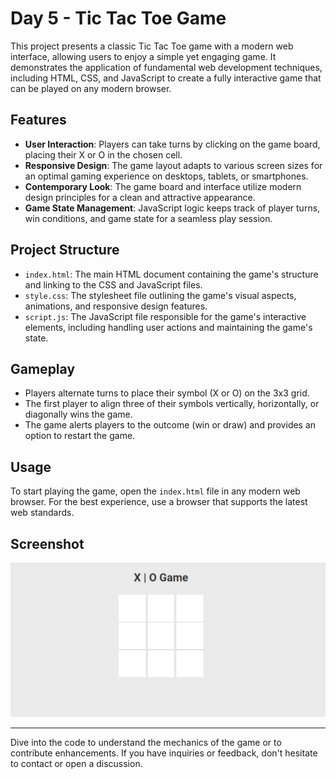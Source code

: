 
# Day 5 - Tic Tac Toe Game

This project presents a classic Tic Tac Toe game with a modern web interface, allowing users to enjoy a simple yet engaging game. It demonstrates the application of fundamental web development techniques, including HTML, CSS, and JavaScript to create a fully interactive game that can be played on any modern browser.

## Features

- **User Interaction**: Players can take turns by clicking on the game board, placing their X or O in the chosen cell.
- **Responsive Design**: The game layout adapts to various screen sizes for an optimal gaming experience on desktops, tablets, or smartphones.
- **Contemporary Look**: The game board and interface utilize modern design principles for a clean and attractive appearance.
- **Game State Management**: JavaScript logic keeps track of player turns, win conditions, and game state for a seamless play session.

## Project Structure

- `index.html`: The main HTML document containing the game's structure and linking to the CSS and JavaScript files.
- `style.css`: The stylesheet file outlining the game's visual aspects, animations, and responsive design features.
- `script.js`: The JavaScript file responsible for the game's interactive elements, including handling user actions and maintaining the game's state.

## Gameplay

- Players alternate turns to place their symbol (X or O) on the 3x3 grid.
- The first player to align three of their symbols vertically, horizontally, or diagonally wins the game.
- The game alerts players to the outcome (win or draw) and provides an option to restart the game.

## Usage

To start playing the game, open the `index.html` file in any modern web browser. For the best experience, use a browser that supports the latest web standards.

## Screenshot

![Tic Tac Toe Game Interface](photo.png)

---

Dive into the code to understand the mechanics of the game or to contribute enhancements. If you have inquiries or feedback, don't hesitate to contact or open a discussion.
